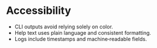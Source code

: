 # Accessibility

- CLI outputs avoid relying solely on color.
- Help text uses plain language and consistent formatting.
- Logs include timestamps and machine‑readable fields.
